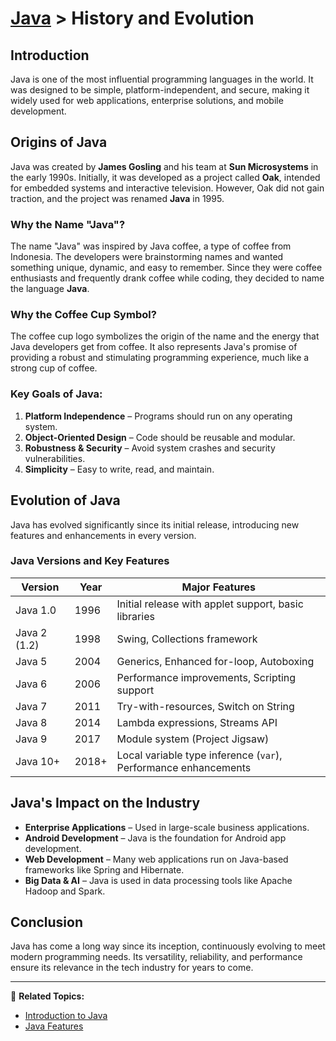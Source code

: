 # [Java](./../java) > History and Evolution

## Introduction
Java is one of the most influential programming languages in the world. It was designed to be simple, platform-independent, and secure, making it widely used for web applications, enterprise solutions, and mobile development.

## Origins of Java
Java was created by **James Gosling** and his team at **Sun Microsystems** in the early 1990s. Initially, it was developed as a project called **Oak**, intended for embedded systems and interactive television. However, Oak did not gain traction, and the project was renamed **Java** in 1995.

### Why the Name "Java"?
The name "Java" was inspired by Java coffee, a type of coffee from Indonesia. The developers were brainstorming names and wanted something unique, dynamic, and easy to remember. Since they were coffee enthusiasts and frequently drank coffee while coding, they decided to name the language **Java**.

### Why the Coffee Cup Symbol?
The coffee cup logo symbolizes the origin of the name and the energy that Java developers get from coffee. It also represents Java's promise of providing a robust and stimulating programming experience, much like a strong cup of coffee.

### Key Goals of Java:
1. **Platform Independence** – Programs should run on any operating system.
2. **Object-Oriented Design** – Code should be reusable and modular.
3. **Robustness & Security** – Avoid system crashes and security vulnerabilities.
4. **Simplicity** – Easy to write, read, and maintain.

## Evolution of Java
Java has evolved significantly since its initial release, introducing new features and enhancements in every version.

### **Java Versions and Key Features**

| Version | Year | Major Features |
|---------|------|----------------|
| Java 1.0 | 1996 | Initial release with applet support, basic libraries |
| Java 2 (1.2) | 1998 | Swing, Collections framework |
| Java 5 | 2004 | Generics, Enhanced for-loop, Autoboxing |
| Java 6 | 2006 | Performance improvements, Scripting support |
| Java 7 | 2011 | Try-with-resources, Switch on String |
| Java 8 | 2014 | Lambda expressions, Streams API |
| Java 9 | 2017 | Module system (Project Jigsaw) |
| Java 10+ | 2018+ | Local variable type inference (`var`), Performance enhancements |

## Java's Impact on the Industry
- **Enterprise Applications** – Used in large-scale business applications.
- **Android Development** – Java is the foundation for Android app development.
- **Web Development** – Many web applications run on Java-based frameworks like Spring and Hibernate.
- **Big Data & AI** – Java is used in data processing tools like Apache Hadoop and Spark.

## Conclusion
Java has come a long way since its inception, continuously evolving to meet modern programming needs. Its versatility, reliability, and performance ensure its relevance in the tech industry for years to come.

---

🔗 **Related Topics:**
- [Introduction to Java](../introduction/)
- [Java Features](../features)


